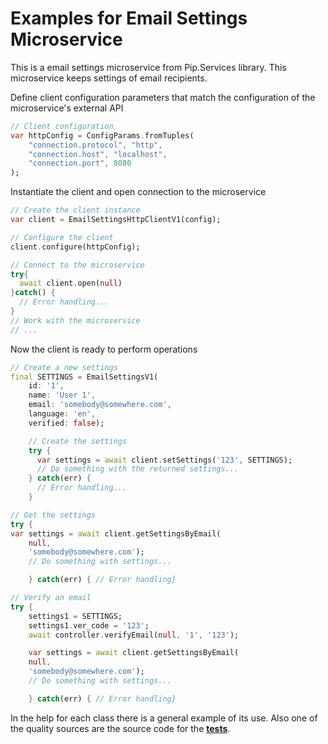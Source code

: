 # Examples for Email Settings Microservice

This is a email settings microservice from Pip.Services library. 
This microservice keeps settings of email recipients.

Define client configuration parameters that match the configuration of the microservice's external API
```dart
// Client configuration
var httpConfig = ConfigParams.fromTuples(
	"connection.protocol", "http",
	"connection.host", "localhost",
	"connection.port", 8080
);
```

Instantiate the client and open connection to the microservice
```dart
// Create the client instance
var client = EmailSettingsHttpClientV1(config);

// Configure the client
client.configure(httpConfig);

// Connect to the microservice
try{
  await client.open(null)
}catch() {
  // Error handling...
}       
// Work with the microservice
// ...
```

Now the client is ready to perform operations
```dart
// Create a new settings
final SETTINGS = EmailSettingsV1(
    id: '1',
    name: 'User 1',
    email: 'somebody@somewhere.com',
    language: 'en',
    verified: false);

    // Create the settings
    try {
      var settings = await client.setSettings('123', SETTINGS);
      // Do something with the returned settings...
    } catch(err) {
      // Error handling...     
    }
```

```dart
// Get the settings
try {
var settings = await client.getSettingsByEmail(
    null,
    'somebody@somewhere.com');
    // Do something with settings...

    } catch(err) { // Error handling}
```

```dart
// Verify an email
try {
    settings1 = SETTINGS;
    settings1.ver_code = '123';  
    await controller.verifyEmail(null, '1', '123');

    var settings = await client.getSettingsByEmail(
    null,
    'somebody@somewhere.com');
    // Do something with settings...

    } catch(err) { // Error handling}
```

In the help for each class there is a general example of its use. Also one of the quality sources
are the source code for the [**tests**](https://github.com/pip-services-users/pip-clients-emailsettings-dart/tree/master/test).

